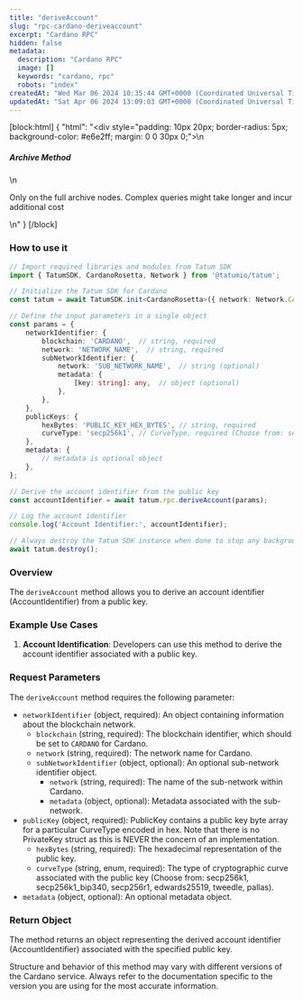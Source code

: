```yaml
---
title: "deriveAccount"
slug: "rpc-cardano-deriveaccount"
excerpt: "Cardano RPC"
hidden: false
metadata: 
  description: "Cardano RPC"
  image: []
  keywords: "cardano, rpc"
  robots: "index"
createdAt: "Wed Mar 06 2024 10:35:44 GMT+0000 (Coordinated Universal Time)"
updatedAt: "Sat Apr 06 2024 13:09:03 GMT+0000 (Coordinated Universal Time)"
---
```

[block:html]
{
  "html": "<div style=\"padding: 10px 20px; border-radius: 5px; background-color: #e6e2ff; margin: 0 0 30px 0;\">\n  <h5>Archive Method</h5>\n  <p>Only on the full archive nodes. Complex queries might take longer and incur additional cost</p>\n</div>"
}
[/block]


### How to use it

```typescript
// Import required libraries and modules from Tatum SDK
import { TatumSDK, CardanoRosetta, Network } from '@tatumio/tatum';

// Initialize the Tatum SDK for Cardano
const tatum = await TatumSDK.init<CardanoRosetta>({ network: Network.CARDANO_ROSETTA });

// Define the input parameters in a single object
const params = {
    networkIdentifier: {
        blockchain: 'CARDANO',  // string, required
        network: 'NETWORK_NAME',  // string, required
        subNetworkIdentifier: {
            network: 'SUB_NETWORK_NAME',  // string (optional)
            metadata: {
                [key: string]: any,  // object (optional)
            },
        },
    },
    publicKeys: {
        hexBytes: 'PUBLIC_KEY_HEX_BYTES', // string, required
        curveType: 'secp256k1', // CurveType, required (Choose from: secp256k1, secp256k1_bip340, secp256r1, edwards25519, tweedle, pallas)
    },
    metadata: {
        // metadata is optional object
    }, 
};

// Derive the account identifier from the public key
const accountIdentifier = await tatum.rpc.deriveAccount(params);

// Log the account identifier
console.log('Account Identifier:', accountIdentifier);

// Always destroy the Tatum SDK instance when done to stop any background processes
await tatum.destroy();
```

### Overview

The `deriveAccount` method allows you to derive an account identifier (AccountIdentifier) from a public key.

### Example Use Cases

1. **Account Identification**: Developers can use this method to derive the account identifier associated with a public key.

### Request Parameters

The `deriveAccount` method requires the following parameter:

- `networkIdentifier` (object, required): An object containing information about the blockchain network.
  - `blockchain` (string, required): The blockchain identifier, which should be set to `CARDANO` for Cardano.
  - `network` (string, required): The network name for Cardano.
  - `subNetworkIdentifier` (object, optional): An optional sub-network identifier object.
    - `network` (string, required): The name of the sub-network within Cardano.
    - `metadata` (object, optional): Metadata associated with the sub-network.
- `publicKey` (object, required): PublicKey contains a public key byte array for a particular CurveType encoded in hex. Note that there is no PrivateKey struct as this is NEVER the concern of an implementation.
  - `hexBytes` (string, required): The hexadecimal representation of the public key.
  - `curveType` (string, enum, required): The type of cryptographic curve associated with the public key (Choose from: secp256k1, secp256k1_bip340, secp256r1, edwards25519, tweedle, pallas).
- `metadata` (object, optional): An optional metadata object.

### Return Object

The method returns an object representing the derived account identifier (AccountIdentifier) associated with the specified public key.

Structure and behavior of this method may vary with different versions of the Cardano service. Always refer to the documentation specific to the version you are using for the most accurate information.
